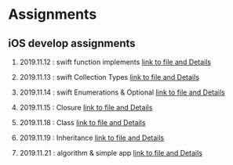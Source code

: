 #  Assignments
## iOS develop assignments

1. 2019.11.12 : swift function implements [link to file and Details](https://github.com/IMSEONGJUN/assignments/tree/master/2019_11_12)

2. 2019.11.13 : swift Collection Types [link to file and Details](https://github.com/IMSEONGJUN/assignments/tree/master/2019_11_13)

3. 2019.11.14 : swift Enumerations & Optional [link to file and Details](https://github.com/IMSEONGJUN/assignments/tree/master/2019_11_14)

4. 2019.11.15 : Closure [link to file and Details](https://github.com/IMSEONGJUN/assignments/tree/master/2019_11_15)

5. 2019.11.18 : Class [link to file and Details](https://github.com/IMSEONGJUN/assignments/tree/master/2019_11_18)

6. 2019.11.19 : Inheritance [link to file and Details](https://github.com/IMSEONGJUN/assignments/tree/master/2019_11_19)

7. 2019.11.21 : algorithm & simple app [link to file and Details](https://github.com/IMSEONGJUN/assignments/tree/master/2019_11_21)
